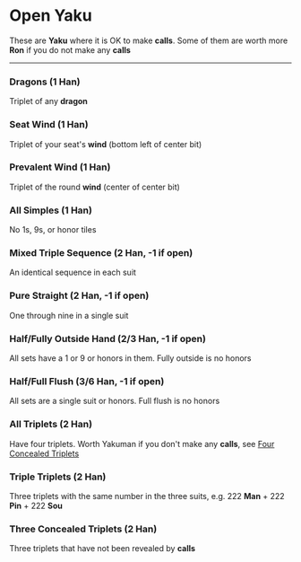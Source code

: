 # Open Yaku

These are **Yaku** where it is OK to make **calls**.  Some of them are worth more **Ron** if you
do not make any **calls**

---

### Dragons (1 Han)
Triplet of any **dragon**

### Seat Wind (1 Han)
Triplet of your seat's **wind** (bottom left of center bit)

### Prevalent Wind (1 Han)
Triplet of the round **wind** (center of center bit)

### All Simples (1 Han)
No 1s, 9s, or honor tiles

### Mixed Triple Sequence (2 Han, -1 if open)
An identical sequence in each suit

### Pure Straight (2 Han, -1 if open)
One through nine in a single suit

### Half/Fully Outside Hand (2/3 Han, -1 if open)
All sets have a 1 or 9 or honors in them.  Fully outside is no honors

### Half/Full Flush (3/6 Han, -1 if open)
All sets are a single suit or honors.  Full flush is no honors

### All Triplets (2 Han)
Have four triplets.  Worth Yakuman if you don't make any **calls**, see
[Four Concealed Triplets](README-lucky-or-difficult-yaku.md)

### Triple Triplets (2 Han)
Three triplets with the same number in the three suits, e.g. 222 **Man** + 222 **Pin** + 222 **Sou**

### Three Concealed Triplets (2 Han)
Three triplets that have not been revealed by **calls**

